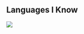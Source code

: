 ## Languages I Know
<p align="left"> <a href="https://github.com/quochuy03"><img src="https://skillicons.dev/icons?i=vscode,replit,mongodb,express,nodejs,typescript,mysql,laravel,nextjs,prisma,linux,aws,azure"> </a> </p>



